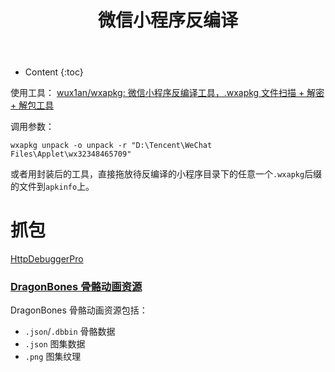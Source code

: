 ﻿---
layout:		post
category:	"sec"
title:		"微信小程序反编译"

tags:		[]
---
- Content
{:toc}


使用工具： [wux1an/wxapkg: 微信小程序反编译工具，.wxapkg 文件扫描 + 解密 + 解包工具](https://github.com/wux1an/wxapkg)



调用参数：

```
wxapkg unpack -o unpack -r "D:\Tencent\WeChat Files\Applet\wx32348465709"
```

或者用封装后的工具，直接拖放待反编译的小程序目录下的任意一个`.wxapkg`后缀的文件到`apkinfo`上。

# 抓包

[HttpDebuggerPro](https://www.httpdebugger.com/)



### [DragonBones 骨骼动画资源](https://docs.cocos.com/creator/3.1/manual/zh/asset/dragonbones.html)

DragonBones 骨骼动画资源包括：

- `.json`/`.dbbin` 骨骼数据
- `.json` 图集数据
- `.png` 图集纹理

